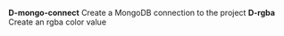 <b>D-mongo-connect</b> Create a MongoDB connection to the project
<b>D-rgba</b> Create an rgba color value
